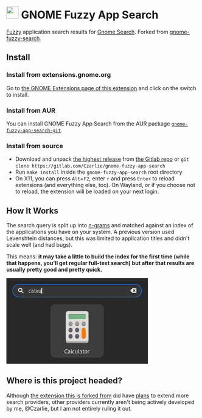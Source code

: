 <img src="/looking_glass_icon.png"  width="32px" height="32px"> GNOME Fuzzy App Search
==================

[Fuzzy](https://en.wikipedia.org/wiki/Approximate_string_matching) application search results for [Gnome Search](https://developer.gnome.org/SearchProvider/). Forked from [gnome-fuzzy-search](https://github.com/fffilo/gnome-fuzzy-search).

## Install

### Install from extensions.gnome.org

Go to [the GNOME Extensions page of this extension](https://extensions.gnome.org/extension/3956/gnome-fuzzy-app-search/) and click on the switch to install.

### Install from AUR

You can install GNOME Fuzzy App Search from the AUR package [`gnome-fuzzy-app-search-git`](https://aur.archlinux.org/packages/gnome-fuzzy-app-search-git).

### Install from source

 - Download and unpack [the highest release](https://gitlab.com/Czarlie/gnome-fuzzy-app-search/-/releases) from [the Gitlab repo](https://gitlab.com/Czarlie/gnome-fuzzy-app-search) or `git clone https://gitlab.com/Czarlie/gnome-fuzzy-app-search`
 - Run `make install` inside the `gnome-fuzzy-app-search` root directory
 - On X11, you can press `Alt`+`F2`, enter `r` and press `Enter` to reload extensions (and everything else, too). On Wayland, or if you choose not to reload, the extension will be loaded on your next login.

## How It Works

The search query is split up into [n-grams](https://en.wikipedia.org/wiki/N-gram#n-grams_for_approximate_matching) and matched against an index of the applications you have on your system. A previous version used Levenshtein distances, but this was limited to application titles and didn't scale well (and had bugs).

This means: **it may take a little to build the index for the first time (while that happens, you'll get regular full-text search) but after that results are usually pretty good and pretty quick.**

![fuzzy search enabled](screenshot_after.png "GNOME search showing 'Calculator' for the query 'calxu'")

## Where is this project headed?

Although [the extension this is forked from](https://github.com/fffilo/gnome-fuzzy-search) did have [plans](https://github.com/fffilo/gnome-fuzzy-search/issues/1#issuecomment-445189640) to extend more search providers, other providers currently aren't being actively developed by me, @Czarlie, but I am not entirely ruling it out. 
